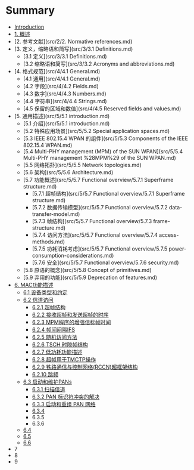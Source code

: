 # Summary

* [Introduction](README.md)
* [1. 概述](src/1/1.Overview.md)
* [2. 参考文献](src/2/2. Normative references.md)
* [3. 定义，缩略语和简写](src/3/3.1 Definitions.md)
  * [3.1 定义](src/3/3.1 Definitions.md)
  * [3.2 缩略语和简写](src/3/3.2 Acronyms and abbreviations.md)
* [4. 格式规范](src/4/4.1 General.md)
  * [4.1 通用](src/4/4.1 General.md)
  * [4.2 字段](src/4/4.2 Fields.md)
  * [4.3 数字](src/4/4.3 Numbers.md)
  * [4.4 字符串](src/4/4.4 Strings.md)
  * [4.5 保留的区域和数值](src/4/4.5 Reserved fields and values.md)
* [5. 通用描述](src/5/5.1 introduction.md)
  * [5.1 介绍](src/5/5.1 introduction.md)
  * [5.2 特殊应用场景](src/5/5.2 Special application spaces.md)
  * [5.3 IEEE 802.15.4 WPAN 的组件](src/5/5.3 Components of the IEEE 802.15.4 WPAN.md)
  * [5.4 Multi-PHY management \(MPM\) of the SUN WPAN](src/5/5.4 Multi-PHY management %28MPM%29 of the SUN WPAN.md)
  * [5.5 网络拓扑](src/5/5.5 Network topologies.md)
  * [5.6 架构](src/5/5.6 Architecture.md)
  * [5.7 功能概述](src/5/5.7 Functional overview/5.7.1 Superframe structure.md)
    * [5.7.1 超帧结构](src/5/5.7 Functional overview/5.7.1 Superframe structure.md)
    * [5.7.2 数据传输模型](src/5/5.7 Functional overview/5.7.2 data-transfer-model.md)
    * [5.7.3 帧结构](src/5/5.7 Functional overview/5.7.3 frame-structure.md)
    * [5.7.4 访问方法](src/5/5.7 Functional overview/5.7.4 access-methods.md)
    * [5.7.5  功耗消耗考虑](src/5/5.7 Functional overview/5.7.5 power-consumption-considerations.md)
    * [5.7.6  安全](src/5/5.7 Functional overview/5.7.6 security.md)
  * [5.8 原语的概念](src/5/5.8 Concept of primitives.md)
  * [5.9 弃用的功能](src/5/5.9 Deprecation of features.md)
* [6. MAC功能描述](src/6/61-she-bei-lei-xing-he-yue-ding.md)
  * [6.1 设备类型和约定](src/6/61-she-bei-lei-xing-he-yue-ding.md)
  * [6.2 信道访问](src/6/62-xin-dao-fang-wen/621.md)
    * [6.2.1 超帧结构](src/6/62-xin-dao-fang-wen/621.md)
    * [6.2.2 接收超帧和发送超帧的时序](src/6/62-xin-dao-fang-wen/622.md)
    * [6.2.3 MPM程序的增强信标帧时间](src/6/62-xin-dao-fang-wen/623.md)
    * [6.2.4 帧间间隔IFS](src/6/62-xin-dao-fang-wen/624.md)
    * [6.2.5 随机访问方法](src/6/62-xin-dao-fang-wen/625.md)
    * [6.2.6 TSCH 时隙帧结构](src/6/62-xin-dao-fang-wen/626.md)
    * [6.2.7 低功耗功能描述](src/6/62-xin-dao-fang-wen/627.md)
    * [6.2.8 超帧用于TMCTP操作](src/6/62-xin-dao-fang-wen/628.md)
    * [6.2.9 铁路通信与控制网络\(RCCN\)超框架结构](src/6/62-xin-dao-fang-wen/629.md)
    * [6.2.10 跳频](src/6/62-xin-dao-fang-wen/6210.md)
  * [6.3 启动和维护PANs](src/6/63/631.md)
    * [6.3.1 扫描信道](src/6/63/631.md)
    * [6.3.2 PAN 标识符冲突的解决](src/6/63/632.md)
    * [6.3.3 启动和重组 PAN 网络](src/6/63/633.md)
    * [6.3.4](src/6/63/634.md)
    * 6.3.5
    * 6.3.6
  * [6.4](src/6/64.md)
  * [6.5](src/6/65.md)
  * [6.6](src/6/66.md)
* 7
* 8
* 9

